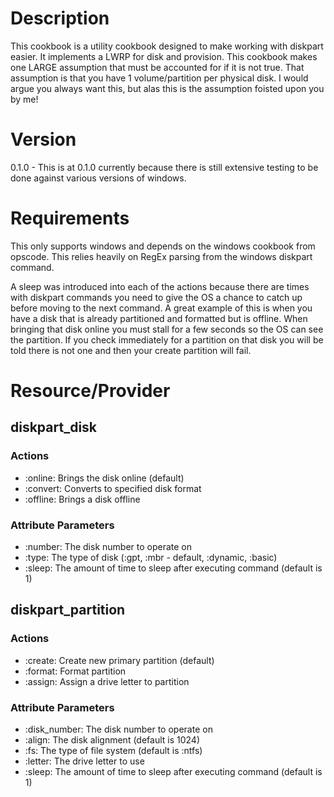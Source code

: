Description
===========

This cookbook is a utility cookbook designed to make working with diskpart easier.  It implements a LWRP for
disk and provision.  This cookbook makes one LARGE assumption that must be accounted for if it is not true.  That
assumption is that you have 1 volume/partition per physical disk.  I would argue you always want this, but alas this
is the assumption foisted upon you by me!

Version
======

0.1.0 - This is at 0.1.0 currently because there is still extensive testing to be done against various versions of
windows.

Requirements
============

This only supports windows and depends on the windows cookbook from opscode.  This relies heavily on RegEx parsing
from the windows diskpart command.

A sleep was introduced into each of the actions because there are times with diskpart commands you need to give the OS a
chance to catch up before moving to the next command.  A great example of this is when you have a disk that is already
partitioned and formatted but is offline.  When bringing that disk online you must stall for a few seconds so the OS can
see the partition.  If you check immediately for a partition on that disk you will be told there is not one and then your create partition will fail.

Resource/Provider
=================

diskpart\_disk
------------------

### Actions

- :online: Brings the disk online (default)
- :convert: Converts to specified disk format
- :offline: Brings a disk offline

### Attribute Parameters

- :number: The disk number to operate on
- :type: The type of disk (:gpt, :mbr - default, :dynamic, :basic)
- :sleep: The amount of time to sleep after executing command (default is 1)

diskpart\_partition
------------------

### Actions

- :create: Create new primary partition (default)
- :format: Format partition
- :assign: Assign a drive letter to partition

### Attribute Parameters

- :disk_number: The disk number to operate on
- :align: The disk alignment (default is 1024)
- :fs: The type of file system (default is :ntfs)
- :letter: The drive letter to use
- :sleep: The amount of time to sleep after executing command (default is 1)
